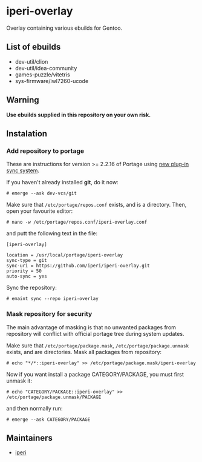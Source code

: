 # iperi-overlay
Overlay containing various ebuilds for Gentoo.

## List of ebuilds
* dev-util/clion
* dev-util/idea-community
* games-puzzle/vitetris
* sys-firmware/iwl7260-ucode

## Warning
**Use ebuilds supplied in this repository on your own risk.**

## Instalation
### Add repository to portage
These are instructions for version >= 2.2.16 of Portage using [new plug-in sync system](https://wiki.gentoo.org/wiki/Project:Portage/Sync).

If you haven't already installed **git**, do it now:

    # emerge --ask dev-vcs/git

Make sure that `/etc/portage/repos.conf` exists, and is a directory. Then, open your favourite editor:

    # nano -w /etc/portage/repos.conf/iperi-overlay.conf

and putt the following text in the file:
```
[iperi-overlay]

location = /usr/local/portage/iperi-overlay
sync-type = git
sync-uri = https://github.com/iperi/iperi-overlay.git
priority = 50
auto-sync = yes
```
Sync the repository:

    # emaint sync --repo iperi-overlay

### Mask repository for security
The main advantage of masking is that no unwanted packages from repository will conflict with official portage tree during system updates.

Make sure that `/etc/portage/package.mask`, `/etc/portage/package.unmask` exists, and are directories. Mask all packages from repository:

    # echo "*/*::iperi-overlay" >> /etc/portage/package.mask/iperi-overlay

Now if you want install a package CATEGORY/PACKAGE, you must first unmask it:

    # echo "CATEGORY/PACKAGE::iperi-overlay" >> /etc/portage/package.unmask/PACKAGE

and then normally run:

    # emerge --ask CATEGORY/PACKAGE

## Maintainers
* [iperi](mailto:iperi@users.noreply.github.com)
